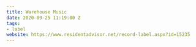 ```yaml
---
title: Warehouse Music
date: 2020-09-25 11:19:00 Z
tags:
- label
website: https://www.residentadvisor.net/record-label.aspx?id=15235
---
```


